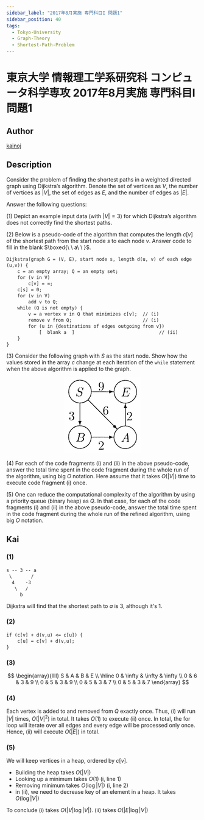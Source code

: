 ```yaml
---
sidebar_label: "2017年8月実施 専門科目I 問題1"
sidebar_position: 40
tags:
  - Tokyo-University
  - Graph-Theory
  - Shortest-Path-Problem
---
```

# 東京大学 情報理工学系研究科 コンピュータ科学専攻 2017年8月実施 専門科目I 問題1

## **Author**
[kainoj](https://github.com/kainoj/utokyo-cs)

## **Description**
Consider the problem of finding the shortest paths in a weighted directed graph using Dijkstra’s algorithm. Denote the set of vertices as $V$, the number of vertices as $|V|$, the set of edges as $E$, and the number of edges as $|E|$.

Answer the following questions:

(1) Depict an example input data (with $|V| = 3$) for which Dijkstra’s algorithm does not correctly find the shortest paths.

(2) Below is a pseudo-code of the algorithm that computes the length $c[v]$ of the shortest path from the start node $s$ to each node $v$. Answer code to fill in the blank $\boxed{\ \ a\ \ }$.

```
Dijkstra(graph G = (V, E), start node s, length d(u, v) of each edge (u,v)) {
    c = an empty array; Q = an empty set;
    for (v in V)
        c[v] = ∞;
    c[s] = 0;
    for (v in V)
        add v to Q;
    while (Q is not empty) {
        v = a vertex v in Q that minimizes c[v];  // (i)
        remove v from Q;                          // (i)
        for (u in {destinations of edges outgoing from v})
            [  blank a  ]                               // (ii)
    }
}
```

(3) Consider the following graph with $S$ as the start node. Show how the values stored in the array $c$ change at each iteration of the `while` statement when the above algorithm is applied to the graph.


<figure style="text-align:center;">
  <img src="https://raw.githubusercontent.com/Myyura/the_kai_project_assets/main/kakomonn/tokyo_university/IST/cs_201708_senmon_I_1_p1.png" width="200" height="200" alt=""/>
</figure>


(4) For each of the code fragments (i) and (ii) in the above pseudo-code, answer the total time spent in the code fragment during the whole run of the algorithm, using big $O$ notation. Here assume that it takes $O(|V|)$ time to execute code fragment (i) once.

(5) One can reduce the computational complexity of the algorithm by using a priority queue (binary heap) as $Q$. In that case, for each of the code fragments (i) and (ii) in the above pseudo-code, answer the total time spent in the code fragment during the whole run of the refined algorithm, using big $O$ notation.

## **Kai**
### (1)

```
s -- 3 -- a
 \       /
  4    -3
   \   /
     b
```

Dijkstra will find that the shortest path to $a$ is $3$, although it's $1$.

### (2)

```
if (c[v] + d(v,u) <= c[u]) {
    c[u] = c[v] + d(v,u);
}
```

### (3)

$$
\begin{array}{llll}
S & A     & B     & E     \\
\hline
0 & \infty & \infty & \infty \\
0 & 6     & 3     & 9     \\
0 & 5     & 3     & 9     \\
0 & 5     & 3     & 7     \\
0 & 5     & 3     & 7    
\end{array}
$$

### (4)
Each vertex is added to and removed from $Q$ exactly once.
Thus, (i) will run $|V|$ times, $O(|V|^2)$ in total.
It takes $O(1)$ to execute (ii) once.
In total, the for loop will iterate over all edges and every edge will be processed only once.
Hence, (ii) will execute $O(|E|)$ in total.


### (5)
We will keep vertices in a heap, ordered by $c[v]$.

- Building the heap takes $O(|V|)$
- Looking up a minimum takes $O(1)$ (i, line 1)
- Removing minimum takes  $O(\log|V|)$ (i, line 2)
- in (ii), we need to decrease key of an element in a heap. It takes $O(\log|V|)$

To conclude (i) takes  $O(|V|\log|V|)$. 
(ii) takes $O(|E|\log|V|)$